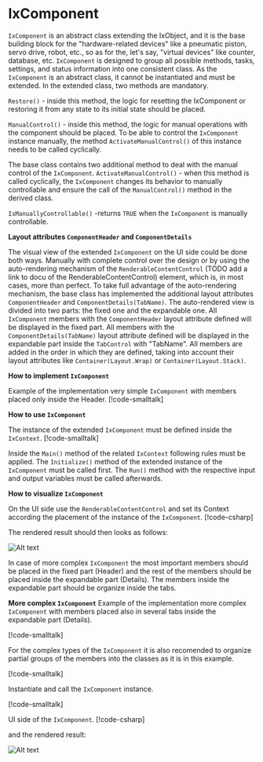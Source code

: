 # IxComponent

`IxComponent` is an abstract class extending the IxObject, and it is the base building block for the "hardware-related devices" like a pneumatic piston, servo drive, robot, etc., so as for the, let's say, "virtual devices" like counter, database, etc. `IxComponent` is designed to group all possible methods, tasks, settings, and status information into one consistent class. As the `IxComponent` is an abstract class, it cannot be instantiated and must be extended. In the extended class, two methods are mandatory. 

`Restore()` - inside this method, the logic for resetting the IxComponent or restoring it from any state to its initial state should be placed.

`ManualControl()` - inside this method, the logic for manual operations with the component should be placed. To be able to control the `IxComponent` instance manually, the method `ActivateManualControl()` of this instance needs to be called cyclically.

The base class contains two additional method to deal with the manual control of the `IxComponent`. 
`ActivateManualControl()` - when this method is called cyclically, the `IxComponent` changes its behavior to manually controllable and ensure the call of the `ManualControl()` method in the derived class.

`IsManuallyControllable()` -returns `TRUE` when the `IxComponent` is manually controllable. 

**Layout attributes `ComponentHeader` and `ComponentDetails`**

The visual view of the extended `IxComponent` on the UI side could be done both ways. Manually with complete control over the design or by using the auto-rendering mechanism of the `RenderableContentControl` (TODO add a link to docu of the RenderableContentControl) element, which is, in most cases, more than perfect.
To take full advantage of the auto-rendering mechanism, the base class has implemented the additional layout attributes `ComponentHeader` and `ComponentDetails(TabName)`. The auto-rendered view is divided into two parts: the fixed one and the expandable one. 
All `IxComponent` members with the `ComponentHeader` layout attribute defined will be displayed in the fixed part. 
All members with the `ComponentDetails(TabName)` layout attribute defined will be displayed in the expandable part inside the `TabControl` with "TabName". 
All members are added in the order in which they are defined, taking into account their layout attributes like `Container(Layout.Wrap)` or `Container(Layout.Stack)`.

**How to implement `IxComponent`**

Example of the implementation very simple `IxComponent` with members placed only inside the Header.
[!code-smalltalk[](../../../src/integrations/ctrl/src/Examples/ix-core-IxComponent/IxComponentHeaderOnlyExample.st?name=Implementation)]

**How to use `IxComponent`**

The instance of the extended `IxComponent` must be defined inside the `IxContext`.
[!code-smalltalk[](../../../src/integrations/ctrl/src/Examples/ix-core-IxComponent/IxComponentHeaderOnlyExample.st?name=Using)]

Inside the `Main()` method of the related `IxContext` following rules must be applied. The `Initialize()` method of the extended instance of the `IxComponent` must be called first.
The `Run()` method with the respective input and output variables must be called afterwards.

**How to visualize `IxComponent`**

On the UI side use the `RenderableContentControl` and set its Context according the placement of the instance of the `IxComponent`.
[!code-csharp[](../../../src/integrations/integration.blazor/Pages/IxCoreComponentHeaderOnlyExample.razor?name=RenderedView)]

The rendered result should then looks as follows:

![Alt text](~/images/VerySimpleComponentExampleWithHeaderOnlyDefined.gif)

In case of more complex `IxComponent` the most important members should be placed in the fixed part (Header) and the rest of the members should be placed inside the expandable part (Details). The members inside the expandable part should be organize inside the tabs.  

**More complex `IxComponent`**
Example of the implementation more complex `IxComponent` with members placed also in several tabs inside the expandable part (Details).

[!code-smalltalk[](../../../src/integrations/ctrl/src/Examples/ix-core-IxComponent/IxComponentExample.st?name=Implementation)]

For the complex types of the `IxComponent` it is also recomended to organize partial groups of the members into the classes as it is in this example.

[!code-smalltalk[](../../../src/integrations/ctrl/src/Examples/ix-core-IxComponent/IxComponentExample.st?name=ClassDefinitions)]

Instantiate and call the `IxComponent` instance.

[!code-smalltalk[](../../../src/integrations/ctrl/src/Examples/ix-core-IxComponent/IxComponentExample.st?name=Using)]

UI side of the `IxComponent`.
[!code-csharp[](../../../src/integrations/integration.blazor/Pages/IxCoreComponentExample.razor?name=RenderedView)]

and the rendered result:

![Alt text](~/images/ComplexComponentExample.gif)